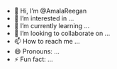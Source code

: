 - 👋 Hi, I’m @AmalaReegan
- 👀 I’m interested in ...
- 🌱 I’m currently learning ...
- 💞️ I’m looking to collaborate on ...
- 📫 How to reach me ...
- 😄 Pronouns: ...
- ⚡ Fun fact: ...

<!---
AmalaReegan/AmalaReegan is a ✨ special ✨ repository because its `README.md` (this file) appears on your GitHub profile.
You can click the Preview link to take a look at your changes.
--->
